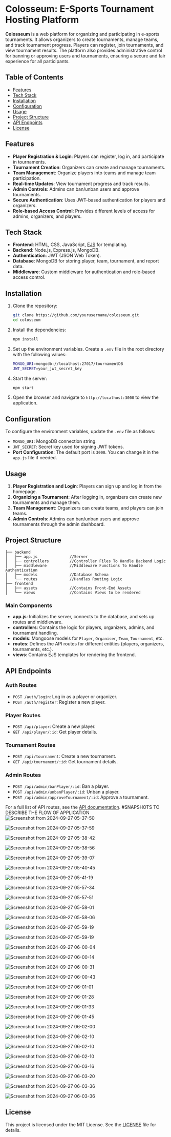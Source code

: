 
# Colosseum: E-Sports Tournament Hosting Platform

**Colosseum** is a web platform for organizing and participating in e-sports tournaments. It allows organizers to create tournaments, manage teams, and track tournament progress. Players can register, join tournaments, and view tournament results. The platform also provides administrative control for banning or approving users and tournaments, ensuring a secure and fair experience for all participants.

## Table of Contents
- [Features](#features)
- [Tech Stack](#tech-stack)
- [Installation](#installation)
- [Configuration](#configuration)
- [Usage](#usage)
- [Project Structure](#project-structure)
- [API Endpoints](#api-endpoints)
- [License](#license)

## Features

- **Player Registration & Login**: Players can register, log in, and participate in tournaments.
- **Tournament Creation**: Organizers can create and manage tournaments.
- **Team Management**: Organize players into teams and manage team participation.
- **Real-time Updates**: View tournament progress and track results.
- **Admin Controls**: Admins can ban/unban users and approve tournaments.
- **Secure Authentication**: Uses JWT-based authentication for players and organizers.
- **Role-based Access Control**: Provides different levels of access for admins, organizers, and players.

## Tech Stack

- **Frontend**: HTML, CSS, JavaScript, [EJS](https://ejs.co/) for templating.
- **Backend**: Node.js, Express.js, MongoDB.
- **Authentication**: JWT (JSON Web Token).
- **Database**: MongoDB for storing player, team, tournament, and report data.
- **Middleware**: Custom middleware for authentication and role-based access control.

## Installation

1. Clone the repository:
   ```bash
   git clone https://github.com/yourusername/colosseum.git
   cd colosseum
   ```

2. Install the dependencies:
   ```bash
   npm install
   ```

3. Set up the environment variables. Create a `.env` file in the root directory with the following values:
   ```bash
   MONGO_URI=mongodb://localhost:27017/tournamentDB
   JWT_SECRET=your_jwt_secret_key
   ```

4. Start the server:
   ```bash
   npm start
   ```

5. Open the browser and navigate to `http://localhost:3000` to view the application.

## Configuration

To configure the environment variables, update the `.env` file as follows:

- `MONGO_URI`: MongoDB connection string.
- `JWT_SECRET`: Secret key used for signing JWT tokens.
- **Port Configuration**: The default port is `3000`. You can change it in the `app.js` file if needed.

## Usage

1. **Player Registration and Login**: Players can sign up and log in from the homepage.
2. **Organizing a Tournament**: After logging in, organizers can create new tournaments and manage them.
3. **Team Management**: Organizers can create teams, and players can join teams.
4. **Admin Controls**: Admins can ban/unban users and approve tournaments through the admin dashboard.

## Project Structure

```plaintext
├── backend
│   ├── app.js              //Server      
│   ├── controllers         //Controller Files To Handle Backend Logic
│   ├── middleware          //Middleware Functions To Handle Authentication
│   ├── models              //Database Schema
│   └── routes              //Handles Routing Logic
├── frontend
│   ├── assets              //Contains Front-End Assets         
│   └── views               //Contains Views to be rendered

```

### Main Components

- **app.js**: Initializes the server, connects to the database, and sets up routes and middleware.
- **controllers**: Contains the logic for players, organizers, admins, and tournament handling.
- **models**: Mongoose models for `Player`, `Organiser`, `Team`, `Tournament`, etc.
- **routes**: Defines the API routes for different entities (players, organizers, tournaments, etc.).
- **views**: Contains EJS templates for rendering the frontend.

## API Endpoints

### Auth Routes

- `POST /auth/login`: Log in as a player or organizer.
- `POST /auth/register`: Register a new player.

### Player Routes

- `POST /api/player`: Create a new player.
- `GET /api/player/:id`: Get player details.

### Tournament Routes

- `POST /api/tournament`: Create a new tournament.
- `GET /api/tournament/:id`: Get tournament details.

### Admin Routes

- `POST /api/admin/banPlayer/:id`: Ban a player.
- `POST /api/admin/unbanPlayer/:id`: Unban a player.
- `POST /api/admin/approveTournament/:id`: Approve a tournament.

For a full list of API routes, see the [API documentation](./docs/API.md).
#SNAPSHOTS TO DESCRIBE THE FLOW OF APPLICATION
![Screenshot from 2024-09-27 05-37-50](https://github.com/user-attachments/assets/58a2342f-27bb-48ae-bdd9-d59c9e6422d1)

![Screenshot from 2024-09-27 05-37-59](https://github.com/user-attachments/assets/f3cd7faf-7576-4046-b92e-fbe1cfdd2f58)

![Screenshot from 2024-09-27 05-38-42](https://github.com/user-attachments/assets/23f1e840-bd77-494a-81a7-9c36b8949fe3)

![Screenshot from 2024-09-27 05-38-56](https://github.com/user-attachments/assets/31d34cd3-0342-4e1c-a415-09cf198b0198)

![Screenshot from 2024-09-27 05-39-07](https://github.com/user-attachments/assets/bd8814dd-4636-4718-9569-c5a849ba0553)

![Screenshot from 2024-09-27 05-40-45](https://github.com/user-attachments/assets/cfbff034-71d5-4f01-aeeb-2f2ebb27f4fd)

![Screenshot from 2024-09-27 05-41-19](https://github.com/user-attachments/assets/1734e50c-ba03-4565-ae74-e91babc25484)

![Screenshot from 2024-09-27 05-57-34](https://github.com/user-attachments/assets/50b083ff-2cf4-41af-804a-117859d0d295)

![Screenshot from 2024-09-27 05-57-51](https://github.com/user-attachments/assets/18f09d13-323f-44d3-9de1-7b4e17a27ebf)

![Screenshot from 2024-09-27 05-58-01](https://github.com/user-attachments/assets/bc3cd9f1-3118-4840-91cc-6d41ce822206)

![Screenshot from 2024-09-27 05-58-06](https://github.com/user-attachments/assets/235c18b5-f663-4686-9596-0f24d5f83e31)

![Screenshot from 2024-09-27 05-59-19](https://github.com/user-attachments/assets/834b57ca-f8ba-4098-9f59-1699f8870693)

![Screenshot from 2024-09-27 05-59-19](https://github.com/user-attachments/assets/e615da7c-4143-4965-bca8-bb80145956ab)

![Screenshot from 2024-09-27 06-00-04](https://github.com/user-attachments/assets/80ef2866-679e-4fce-995c-6c6a5b63290a)

![Screenshot from 2024-09-27 06-00-14](https://github.com/user-attachments/assets/fb318760-eb8e-42dc-b502-7c1e8558eca3)

![Screenshot from 2024-09-27 06-00-31](https://github.com/user-attachments/assets/17406379-7381-4be0-acca-139fb7473cab)

![Screenshot from 2024-09-27 06-00-43](https://github.com/user-attachments/assets/dd7afd8e-dd2f-4251-94c0-d7ec13363456)

![Screenshot from 2024-09-27 06-01-01](https://github.com/user-attachments/assets/a559f9f6-afa2-4b53-8ff0-f72984eafa29)

![Screenshot from 2024-09-27 06-01-28](https://github.com/user-attachments/assets/8be0313b-98fc-4690-a633-0384a99cf15f)

![Screenshot from 2024-09-27 06-01-33](https://github.com/user-attachments/assets/8211b3f5-45e8-45a3-b263-4b0fb71f38a9)

![Screenshot from 2024-09-27 06-01-45](https://github.com/user-attachments/assets/c431040d-15f6-4c44-927b-131d1a650f8c)

![Screenshot from 2024-09-27 06-02-00](https://github.com/user-attachments/assets/004d5524-d399-4e62-aaa0-89f0090ae565)

![Screenshot from 2024-09-27 06-02-10](https://github.com/user-attachments/assets/f8bac5d3-2204-4c95-9176-988c3f27973d)

![Screenshot from 2024-09-27 06-02-10](https://github.com/user-attachments/assets/ddb592c4-cee0-4b05-9711-4b7b0f644ed5)

![Screenshot from 2024-09-27 06-02-10](https://github.com/user-attachments/assets/f7592a89-df9d-46fb-90ee-22176a1929c0)

![Screenshot from 2024-09-27 06-03-16](https://github.com/user-attachments/assets/2d01178d-8a7e-4800-b183-8264016381b1)

![Screenshot from 2024-09-27 06-03-20](https://github.com/user-attachments/assets/d0e58889-de1d-4fcb-98e3-f483c2fb66a4)

![Screenshot from 2024-09-27 06-03-36](https://github.com/user-attachments/assets/6d6a89a5-a785-4e91-8757-656d877eb5b5)

![Screenshot from 2024-09-27 06-03-36](https://github.com/user-attachments/assets/43d1b50a-5e91-429e-82df-0fa009e71ec7)

## License

This project is licensed under the MIT License. See the [LICENSE](./LICENSE) file for details.
